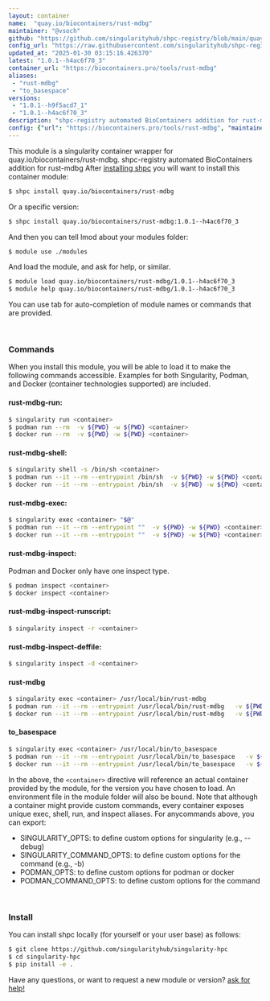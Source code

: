 ```yaml
---
layout: container
name:  "quay.io/biocontainers/rust-mdbg"
maintainer: "@vsoch"
github: "https://github.com/singularityhub/shpc-registry/blob/main/quay.io/biocontainers/rust-mdbg/container.yaml"
config_url: "https://raw.githubusercontent.com/singularityhub/shpc-registry/main/quay.io/biocontainers/rust-mdbg/container.yaml"
updated_at: "2025-01-30 03:15:16.426370"
latest: "1.0.1--h4ac6f70_3"
container_url: "https://biocontainers.pro/tools/rust-mdbg"
aliases:
 - "rust-mdbg"
 - "to_basespace"
versions:
 - "1.0.1--h9f5acd7_1"
 - "1.0.1--h4ac6f70_3"
description: "shpc-registry automated BioContainers addition for rust-mdbg"
config: {"url": "https://biocontainers.pro/tools/rust-mdbg", "maintainer": "@vsoch", "description": "shpc-registry automated BioContainers addition for rust-mdbg", "latest": {"1.0.1--h4ac6f70_3": "sha256:ae14fd179734052fbd7552625bd3cecb77ddc91f9e8c6fddadd8d0cebe1b1097"}, "tags": {"1.0.1--h9f5acd7_1": "sha256:c14f965f418e980000d177f861600eb13b5d91cd96466fc1f79f6c5955035b91", "1.0.1--h4ac6f70_3": "sha256:ae14fd179734052fbd7552625bd3cecb77ddc91f9e8c6fddadd8d0cebe1b1097"}, "docker": "quay.io/biocontainers/rust-mdbg", "aliases": {"rust-mdbg": "/usr/local/bin/rust-mdbg", "to_basespace": "/usr/local/bin/to_basespace"}}
---
```


This module is a singularity container wrapper for quay.io/biocontainers/rust-mdbg.
shpc-registry automated BioContainers addition for rust-mdbg
After [installing shpc](#install) you will want to install this container module:


```bash
$ shpc install quay.io/biocontainers/rust-mdbg
```

Or a specific version:

```bash
$ shpc install quay.io/biocontainers/rust-mdbg:1.0.1--h4ac6f70_3
```

And then you can tell lmod about your modules folder:

```bash
$ module use ./modules
```

And load the module, and ask for help, or similar.

```bash
$ module load quay.io/biocontainers/rust-mdbg/1.0.1--h4ac6f70_3
$ module help quay.io/biocontainers/rust-mdbg/1.0.1--h4ac6f70_3
```

You can use tab for auto-completion of module names or commands that are provided.

<br>

### Commands

When you install this module, you will be able to load it to make the following commands accessible.
Examples for both Singularity, Podman, and Docker (container technologies supported) are included.

#### rust-mdbg-run:

```bash
$ singularity run <container>
$ podman run --rm  -v ${PWD} -w ${PWD} <container>
$ docker run --rm  -v ${PWD} -w ${PWD} <container>
```

#### rust-mdbg-shell:

```bash
$ singularity shell -s /bin/sh <container>
$ podman run --it --rm --entrypoint /bin/sh  -v ${PWD} -w ${PWD} <container>
$ docker run --it --rm --entrypoint /bin/sh  -v ${PWD} -w ${PWD} <container>
```

#### rust-mdbg-exec:

```bash
$ singularity exec <container> "$@"
$ podman run --it --rm --entrypoint ""  -v ${PWD} -w ${PWD} <container> "$@"
$ docker run --it --rm --entrypoint ""  -v ${PWD} -w ${PWD} <container> "$@"
```

#### rust-mdbg-inspect:

Podman and Docker only have one inspect type.

```bash
$ podman inspect <container>
$ docker inspect <container>
```

#### rust-mdbg-inspect-runscript:

```bash
$ singularity inspect -r <container>
```

#### rust-mdbg-inspect-deffile:

```bash
$ singularity inspect -d <container>
```


#### rust-mdbg

```bash
$ singularity exec <container> /usr/local/bin/rust-mdbg
$ podman run --it --rm --entrypoint /usr/local/bin/rust-mdbg   -v ${PWD} -w ${PWD} <container> -c " $@"
$ docker run --it --rm --entrypoint /usr/local/bin/rust-mdbg   -v ${PWD} -w ${PWD} <container> -c " $@"
```


#### to_basespace

```bash
$ singularity exec <container> /usr/local/bin/to_basespace
$ podman run --it --rm --entrypoint /usr/local/bin/to_basespace   -v ${PWD} -w ${PWD} <container> -c " $@"
$ docker run --it --rm --entrypoint /usr/local/bin/to_basespace   -v ${PWD} -w ${PWD} <container> -c " $@"
```



In the above, the `<container>` directive will reference an actual container provided
by the module, for the version you have chosen to load. An environment file in the
module folder will also be bound. Note that although a container
might provide custom commands, every container exposes unique exec, shell, run, and
inspect aliases. For anycommands above, you can export:

 - SINGULARITY_OPTS: to define custom options for singularity (e.g., --debug)
 - SINGULARITY_COMMAND_OPTS: to define custom options for the command (e.g., -b)
 - PODMAN_OPTS: to define custom options for podman or docker
 - PODMAN_COMMAND_OPTS: to define custom options for the command

<br>

### Install

You can install shpc locally (for yourself or your user base) as follows:

```bash
$ git clone https://github.com/singularityhub/singularity-hpc
$ cd singularity-hpc
$ pip install -e .
```

Have any questions, or want to request a new module or version? [ask for help!](https://github.com/singularityhub/singularity-hpc/issues)